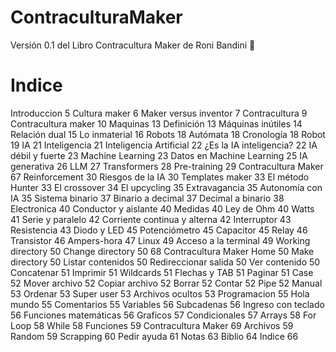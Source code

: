 # ContraculturaMaker
Versión 0.1 del Libro Contracultura Maker de Roni Bandini 📖

# Indice
Introduccion 5
Cultura maker 6
Maker versus inventor 7
Contracultura 9
Contracultura maker 10
Maquinas 13
Definición 13
Máquinas inútiles 14
Relación dual 15
Lo inmaterial 16
Robots 18
Autómata 18
Cronología 18
Robot 19
IA 21
Inteligencia 21
Inteligencia Artificial 22
¿Es la IA inteligencia? 22
IA débil y fuerte 23
Machine Learning 23
Datos en Machine Learning 25
IA generativa 26
LLM 27
Transformers 28
Pre-training 29
Contracultura Maker
67
Reinforcement 30
Riesgos de la IA 30
Templates maker 33
El método Hunter 33
El crossover 34
El upcycling 35
Extravagancia 35
Autonomía con IA 35
Sistema binario 37
Binario a decimal 37
Decimal a binario 38
Electronica 40
Conductor y aislante 40
Medidas 40
Ley de Ohm 40
Watts 41
Serie y paralelo 42
Corriente continua y alterna 42
Interruptor 43
Resistencia 43
Diodo y LED 45
Potenciómetro 45
Capacitor 45
Relay 46
Transistor 46
Ampers-hora 47
Linux 49
Acceso a la terminal 49
Working directory 50
Change directory 50
68
Contracultura Maker
Home 50
Make directory 50
Listar contenidos 50
Redireccionar salida 50
Ver contenido 50
Concatenar 51
Imprimir 51
Wildcards 51
Flechas y TAB 51
Paginar 51
Case 52
Mover archivo 52
Copiar archivo 52
Borrar 52
Contar 52
Pipe 52
Manual 53
Ordenar 53
Super user 53
Archivos ocultos 53
Programacion 55
Hola mundo 55
Comentarios 55
Variables 56
Subcadenas 56
Ingreso con teclado 56
Funciones matemáticas 56
Graficos 57
Condicionales 57
Arrays 58
For Loop 58
While 58
Funciones 59
Contracultura Maker
69
Archivos 59
Random 59
Scrapping 60
Pedir ayuda 61
Notas 63
Biblio 64
Indice 66
